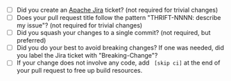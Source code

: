 <!-- Explain the changes in the pull request below: -->
  

<!-- We recommend you review the checklist/tips before submitting a pull request. -->

- [ ] Did you create an [Apache Jira](https://issues.apache.org/jira/projects/THRIFT/issues/) ticket?  (not required for trivial changes)
- [ ] Does your pull request title follow the pattern "THRIFT-NNNN: describe my issue"?  (not required for trivial changes)
- [ ] Did you squash your changes to a single commit?  (not required, but preferred)
- [ ] Did you do your best to avoid breaking changes?  If one was needed, did you label the Jira ticket with "Breaking-Change"?
- [ ] If your change does not involve any code, add ` [skip ci]` at the end of your pull request to free up build resources.

<!--
  The Contributing Guide at:
  https://github.com/apache/thrift/blob/master/CONTRIBUTING.md
  has more details and tips for committing properly.
-->
